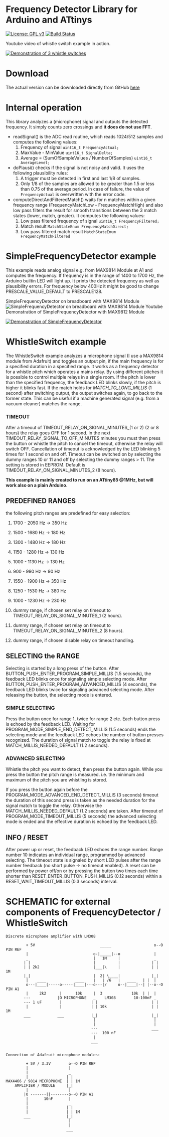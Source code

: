 # Frequency Detector Library for Arduino and ATtinys

[![License: GPL v3](https://img.shields.io/badge/License-GPLv3-blue.svg)](https://www.gnu.org/licenses/gpl-3.0)
[![Build Status](https://travis-ci.org/ArminJo/Arduino-FrequencyDetector.svg?branch=master)](https://travis-ci.org/ArminJo/Arduino-FrequencyDetector)

Youtube video of whistle switch example in action.

[![Demonstration of 3 whistle switches](https://i.ytimg.com/vi/_e2mElB8zJs/hqdefault.jpg)](https://www.youtube.com/watch?v=_e2mElB8zJs)

# Download
The actual version can be downloaded directly from GitHub [here](https://github.com/ArminJo/Arduino-FrequencyDetector/blob/master/extras/FrequencyDetector.zip?raw=true)

# Internal operation
This library analyzes a (microphone) signal and outputs the detected frequency. It simply counts zero crossings and **it does do not use FFT**.

- readSignal() is the ADC read routine, which reads 1024/512 samples and computes the following values:
  1. Frequency of signal ```uint16_t FrequencyActual;```
  2. MaxValue - MinValue ```uint16_t SignalDelta;```
  3. Average = (SumOfSampleValues / NumberOfSamples) ```uint16_t AverageLevel;```
- doPlausi() checks if the signal is not noisy and valid. It uses the following plausibility rules:
  1. A trigger must be detected in first and last 1/8 of samples.
  2. Only 1/8 of the samples are allowed to be greater than 1.5 or less than 0.75 of the average period.
  In case of failure, the value of ```FrequencyActual``` is overwritten with the error code.
- computeDirectAndFilteredMatch() waits for n matches within a given frequency range (FrequencyMatchLow - FrequencyMatchHigh)
and also low pass filters the result for smooth transitions between the 3 match states (lower, match, greater). It computes the following values:
  1. Low pass filtered frequency of signal ```uint16_t FrequencyFiltered;```
  2. Match result ```MatchStateEnum FrequencyMatchDirect;```
  3. Low pass filtered match result ```MatchStateEnum FrequencyMatchFiltered```
  
# SimpleFrequencyDetector example
This example reads analog signal e.g. from MAX9814 Module at A1 and computes the frequency.
If frequency is in the range of 1400 to 1700 Hz, the Arduino builtin LED will light up.
It prints the detected frequency as well as plausibility errors.
For frequency below 400Hz it might be good to change PRESCALE_VALUE_DEFAULT to PRESCALE128.

SimpleFrequencyDetector on breadboard with MAX9814 Module
![SimpleFrequencyDetector on breadboard with MAX9814 Module](https://github.com/ArminJo/Arduino-FrequencyDetector/blob/master/extras/SimpleFrequencyDetector_MAX9814.jpg)
Youtube Demonstration of SimpleFrequencyDetector with MAX9812 Module

[![Demonstration of SimpleFrequencyDetector](https://img.youtube.com/vi/tsxfSx0iY5s/0.jpg)](https://www.youtube.com/watch?v=tsxfSx0iY5s)
 
# WhistleSwitch example
The WhistleSwitch example analyzes a microphone signal (I use a MAX9814 module from Adafruit) and toggles an output pin, if the main frequency is for a specified duration in a specified range.
It works as a frequency detector for a whistle pitch which operates a mains relay. By using different pitches it is possible to control multiple relays in a single room.
If the pitch is lower than the specified frequency, the feedback LED blinks slowly, if the pitch is higher it blinks fast.
If the match holds for *MATCH_TO_LONG_MILLIS* (1 second) after switching output, the output switches again, to go back to the former state.
This can be useful if a machine generated signal (e.g. from a vacuum cleaner) matches the range.

### TIMEOUT
After a timeout of TIMEOUT_RELAY_ON_SIGNAL_MINUTES_(1 or 2) (2 or 8 hours) the relay goes OFF for 1 second. 
In the next TIMEOUT_RELAY_SIGNAL_TO_OFF_MINUTES minutes you must then press the button or whistle the pitch to cancel the timeout, otherwise the relay will switch OFF.
Cancellation of timeout is acknowledged by the LED blinking 5 times for 1 second on and off. Timeout can be switched on by selecting the dummy ranges 10 or 11 and off by selecting the dummy ranges > 11.
The setting is stored in EEPROM. Default is TIMEOUT_RELAY_ON_SIGNAL_MINUTES_2 (8 hours).


**This example is mainly created to run on an ATtiny85 @1MHz, but will work also on a plain Arduino.**

## PREDEFINED RANGES
the following pitch ranges are predefined for easy selection:
1.   1700 - 2050 Hz  -> 350 Hz
2.   1500 - 1680 Hz  -> 180 Hz
3.   1300 - 1480 Hz  -> 180 Hz
4.   1150 - 1280 Hz  -> 130 Hz
5.   1000 - 1130 Hz  -> 130 Hz
6.    900 -  990 Hz  ->  90 Hz

7.   1550 - 1900 Hz  -> 350 Hz
8.   1250 - 1530 Hz  -> 380 Hz
9.   1000 - 1230 Hz  -> 230 Hz

10.  dummy range, if chosen set relay on timeout to TIMEOUT_RELAY_ON_SIGNAL_MINUTES_1 (2 hours).
11.  dummy range, if chosen set relay on timeout to TIMEOUT_RELAY_ON_SIGNAL_MINUTES_2 (8 hours).
12.  dummy range, if chosen disable relay on timeout handling.

## SELECTING the RANGE
Selecting is started by a long press of the button.
After BUTTON_PUSH_ENTER_PROGRAM_SIMPLE_MILLIS (1.5 seconds), the feedback LED blinks once for signaling simple selecting mode.
After BUTTON_PUSH_ENTER_PROGRAM_ADVANCED_MILLIS (4 seconds), the feedback LED blinks twice for signaling advanced selecting mode.
After releasing the button, the selecting mode is entered.

### SIMPLE SELECTING
Press the button once for range 1, twice for range 2 etc. Each button press is echoed by the feedback LED.
Waiting for PROGRAM_MODE_SIMPLE_END_DETECT_MILLIS (1.5 seconds) ends the selecting mode
and the feedback LED echoes the number of button presses recognized.
The duration of signal match to toggle the relay is fixed at MATCH_MILLIS_NEEDED_DEFAULT (1.2 seconds).

### ADVANCED SELECTING
Whistle the pitch you want to detect, then press the button again.
While you press the button the pitch range is measured. i.e. the minimum and maximum of the pitch you are whistling is stored.

If you press the button again before the PROGRAM_MODE_ADVANCED_END_DETECT_MILLIS (3 seconds) timeout
the duration of this second press is taken as the needed duration for the signal match to toggle the relay.
Otherwise the  MATCH_MILLIS_NEEDED_DEFAULT (1.2 seconds) are taken.
After timeout of PROGRAM_MODE_TIMEOUT_MILLIS (5 seconds) the advanced selecting mode is ended
and the effective duration is echoed by the feedback LED.

## INFO / RESET
After power up or reset, the feedback LED echoes the range number. Range number 10 indicates an individual range, programmed by advanced selecting.
The timeout state is signaled by short LED pulses after the range number feedback (no short pulse -> no timeout enabled).
A reset can be performed by power off/on or by pressing the button two times each time shorter than RESET_ENTER_BUTTON_PUSH_MILLIS (0.12 seconds)
within a RESET_WAIT_TIMEOUT_MILLIS (0.3 seconds) interval.

# SCHEMATIC for external components of FrequencyDetector / WhistleSwitch
```
Discrete microphone amplifier with LM308

         + 5V                             _____                   o--O PIN REF
         |                             o-|_____|--o               |
         _                             |   1M     |               _
        | |                            |          |              | |
        | | 2k2                        |___|\     |              | | 1M
        |_|                            |  2| \____|              |_|
         |    ____             ____    |   | /6   |   ____   | |  |
         o---|____|-----o-----|____|---o---|/     o--|____|--| |--o--O PIN A1
         |     2k2      |      10k     |  3             10k  | |  |
        ---            |O MICROPHONE   _    LM308        10-100nF _
        --- 1 uF        |             | |                        | |
         |              |             | | 10k                    | | 1M
        ___            ___            |_|                        |_|
                                       |                          |
                                       |                          |
                                      ---                        ___
                                      ---  100 nF
                                       |
                                      ___


Connection of Adafruit microphone modules:

         + 5V / 3.3V        o--O PIN REF
         |                  |
         |                  _
         |                 | |
MAX4466 / 9814 MICROPHONE  | | 1M
    AMPLIFIER / MODULE     |_|
         |                  |
        |O -------||--------o--O PIN A1
         |       10nF       |
         |                  _
         |                 | |
         |                 | | 1M
        ___                |_|
                            |
                            |
                           ___
```
